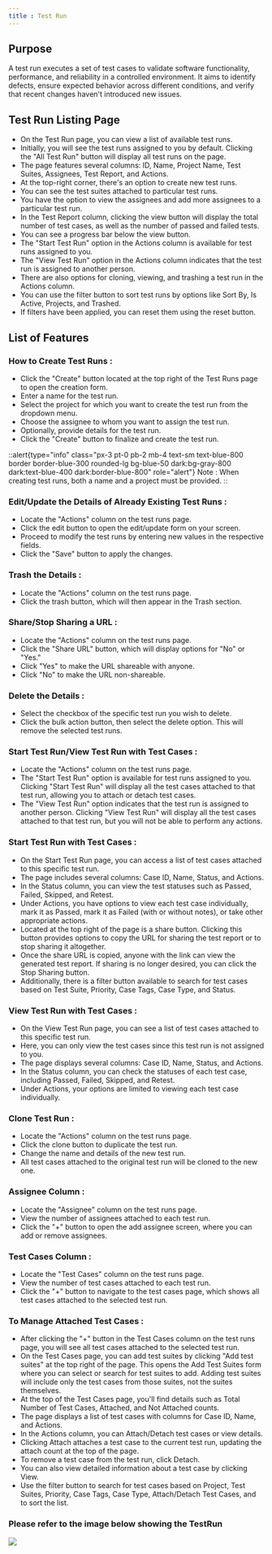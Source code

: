 ```yaml
---
title : Test Run 
---
```

## Purpose

A test run executes a set of test cases to validate software functionality, performance, and reliability in a controlled environment. It aims to identify defects, ensure expected behavior across different conditions, and verify that recent changes haven't introduced new issues.

## Test Run Listing Page

- On the Test Run page, you can view a list of available test runs.
- Initially, you will see the test runs assigned to you by default. Clicking the "All Test Run" button will display all test runs on the page.
- The page features several columns: ID, Name, Project Name, Test Suites, Assignees, Test Report, and Actions.
- At the top-right corner, there's an option to create new test runs.
- You can see the test suites attached to particular test runs.
- You have the option to view the assignees and add more assignees to a particular test run.
- In the Test Report column, clicking the view button will display the total number of test cases, as well as the number of passed and failed tests.
- You can see a progress bar below the view button.
- The "Start Test Run" option in the Actions column is available for test runs assigned to you.
- The "View Test Run" option in the Actions column indicates that the test run is assigned to another person.
- There are also options for cloning, viewing, and trashing a test run in the Actions column.
- You can use the filter button to sort test runs by options like Sort By, Is Active, Projects, and Trashed.
- If filters have been applied, you can reset them using the reset button.

## List of Features

### **How to Create Test Runs :**
- Click the "Create" button located at the top right of the Test Runs page to open the creation form.
- Enter a name for the test run.
- Select the project for which you want to create the test run from the dropdown menu.
- Choose the assignee to whom you want to assign the test run.
- Optionally, provide details for the test run.
- Click the "Create" button to finalize and create the test run.

::alert{type="info" class="px-3 pt-0 pb-2 mb-4 text-sm text-blue-800 border border-blue-300 rounded-lg bg-blue-50 dark:bg-gray-800 dark:text-blue-400 dark:border-blue-800" role="alert"}
    Note : When creating test runs, both a name and a project must be provided.
::

### **Edit/Update the Details of Already Existing Test Runs :**
- Locate the "Actions" column on the test runs page.
- Click the edit button to open the edit/update form on your screen.
- Proceed to modify the test runs by entering new values in the respective fields.
- Click the "Save" button to apply the changes.

### **Trash the Details :**
- Locate the "Actions" column on the test runs page.
- Click the trash button, which will then appear in the Trash section.

### **Share/Stop Sharing a URL :**
- Locate the "Actions" column on the test runs page.
- Click the "Share URL" button, which will display options for "No" or "Yes."
- Click "Yes" to make the URL shareable with anyone.
- Click "No" to make the URL non-shareable.

### **Delete the Details :**
- Select the checkbox of the specific test run you wish to delete.
- Click the bulk action button, then select the delete option. This will remove the selected test runs.

### **Start Test Run/View Test Run with Test Cases :**
- Locate the "Actions" column on the test runs page.
- The "Start Test Run" option is available for test runs assigned to you. Clicking "Start Test Run" will display all the test cases attached to that test run, allowing you to attach or detach test cases.
- The "View Test Run" option indicates that the test run is assigned to another person. Clicking "View Test Run" will display all the test cases attached to that test run, but you will not be able to perform any actions.

### **Start Test Run with Test Cases :**
- On the Start Test Run page, you can access a list of test cases attached to this specific test run.
- The page includes several columns: Case ID, Name, Status, and Actions.
- In the Status column, you can view the test statuses such as Passed, Failed, Skipped, and Retest.
- Under Actions, you have options to view each test case individually, mark it as Passed, mark it as Failed (with or without notes), or take other appropriate actions.
- Located at the top right of the page is a share button. Clicking this button provides options to copy the URL for sharing the test report or to stop sharing it altogether.
- Once the share URL is copied, anyone with the link can view the generated test report. If sharing is no longer desired, you can click the Stop Sharing button.
- Additionally, there is a filter button available to search for test cases based on Test Suite, Priority, Case Tags, Case Type, and Status.

### **View Test Run with Test Cases :**
- On the View Test Run page, you can see a list of test cases attached to this specific test run.
- Here, you can only view the test cases since this test run is not assigned to you.
- The page displays several columns: Case ID, Name, Status, and Actions.
- In the Status column, you can check the statuses of each test case, including Passed, Failed, Skipped, and Retest.
- Under Actions, your options are limited to viewing each test case individually.

### **Clone Test Run :**
- Locate the "Actions" column on the test runs page.
- Click the clone button to duplicate the test run.
- Change the name and details of the new test run.
- All test cases attached to the original test run will be cloned to the new one.

### **Assignee Column :**
- Locate the "Assignee" column on the test runs page.
- View the number of assignees attached to each test run.
- Click the "+" button to open the add assignee screen, where you can add or remove assignees.

### **Test Cases Column :**
- Locate the "Test Cases" column on the test runs page.
- View the number of test cases attached to each test run.
- Click the "+" button to navigate to the test cases page, which shows all test cases attached to the selected test run.

### **To Manage Attached Test Cases :**
- After clicking the "+" button in the Test Cases column on the test runs page, you will see all test cases attached to the selected test run.
- On the Test Cases page, you can add test suites by clicking "Add test suites" at the top right of the page. This opens the Add Test Suites form where you can select or search for test suites to add. Adding test suites will include only the test cases from those suites, not the suites themselves.
- At the top of the Test Cases page, you'll find details such as Total Number of Test Cases, Attached, and Not Attached counts.
- The page displays a list of test cases with columns for Case ID, Name, and Actions.
- In the Actions column, you can Attach/Detach test cases or view details.
- Clicking Attach attaches a test case to the current test run, updating the attach count at the top of the page.
- To remove a test case from the test run, click Detach.
- You can also view detailed information about a test case by clicking View.
- Use the filter button to search for test cases based on Project, Test Suites, Priority, Case Tags, Case Type, Attach/Detach Test Cases, and to sort the list.

### Please refer to the image below showing the TestRun
<img src="/images/testing/TestRun.png">

